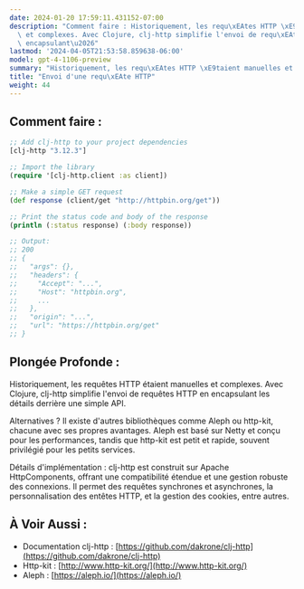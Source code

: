 ```yaml
---
date: 2024-01-20 17:59:11.431152-07:00
description: "Comment faire : Historiquement, les requ\xEAtes HTTP \xE9taient manuelles\
  \ et complexes. Avec Clojure, clj-http simplifie l'envoi de requ\xEAtes HTTP en\
  \ encapsulant\u2026"
lastmod: '2024-04-05T21:53:58.859638-06:00'
model: gpt-4-1106-preview
summary: "Historiquement, les requ\xEAtes HTTP \xE9taient manuelles et complexes."
title: "Envoi d'une requ\xEAte HTTP"
weight: 44
---
```


## Comment faire :
```Clojure
;; Add clj-http to your project dependencies
[clj-http "3.12.3"]

;; Import the library
(require '[clj-http.client :as client])

;; Make a simple GET request
(def response (client/get "http://httpbin.org/get"))

;; Print the status code and body of the response
(println (:status response) (:body response))

;; Output:
;; 200
;; {
;;   "args": {}, 
;;   "headers": {
;;     "Accept": "...", 
;;     "Host": "httpbin.org",
;;     ...
;;   }, 
;;   "origin": "...", 
;;   "url": "https://httpbin.org/get"
;; }
```

## Plongée Profonde :
Historiquement, les requêtes HTTP étaient manuelles et complexes. Avec Clojure, clj-http simplifie l'envoi de requêtes HTTP en encapsulant les détails derrière une simple API. 

Alternatives ? Il existe d'autres bibliothèques comme Aleph ou http-kit, chacune avec ses propres avantages. Aleph est basé sur Netty et conçu pour les performances, tandis que http-kit est petit et rapide, souvent privilégié pour les petits services.

Détails d'implémentation : clj-http est construit sur Apache HttpComponents, offrant une compatibilité étendue et une gestion robuste des connexions. Il permet des requêtes synchrones et asynchrones, la personnalisation des entêtes HTTP, et la gestion des cookies, entre autres.

## À Voir Aussi :
- Documentation clj-http : [https://github.com/dakrone/clj-http](https://github.com/dakrone/clj-http)
- Http-kit : [http://www.http-kit.org/](http://www.http-kit.org/)
- Aleph : [https://aleph.io/](https://aleph.io/)
